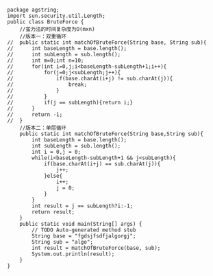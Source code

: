     
    package agstring;
    import sun.security.util.Length;
    public class BruteForce {
        //蛮力法的时间复杂度为O(mxn)
        //版本一：双重循环
    //  public static int matchOfBruteForce(String base, String sub){
    //      int baseLength = base.length();
    //      int subLength = sub.length();
    //      int m=0;int n=10;
    //      for(int i=0,j;i<baseLength-subLength+1;i++){
    //          for(j=0;j<subLength;j++){
    //              if(base.charAt(i+j) != sub.charAt(j)){
    //                  break;
    //              }
    //          }
    //          if(j == subLength){return i;}
    //      }
    //      return -1;
    //  }
        //版本二：单层循环
        public static int matchOfBruteForce(String base,String sub){
            int baseLength = base.length();
            int subLength = sub.length();
            int i = 0,j = 0;
            while(i<baseLength-subLength+1 && j<subLength){
                if(base.charAt(i+j) == sub.charAt(j)){
                    j++;
                }else{
                    i++;
                    j = 0;
                }
            }
            int result = j == subLength?i:-1;
            return result;
        }
        public static void main(String[] args) {
            // TODO Auto-generated method stub
            String base = "fgdsjfsdfjalgorgj";
            String sub = "algo";
            int result = matchOfBruteForce(base, sub);
            System.out.println(result);
        }
    }
